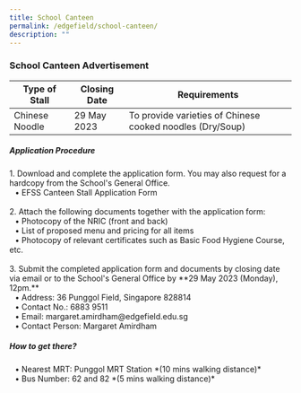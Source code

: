 ```yaml
---
title: School Canteen
permalink: /edgefield/school-canteen/
description: ""
---
```

<h3>School Canteen Advertisement</h3>


| **Type of Stall** | **Closing Date** | **Requirements** |
| -------- | -------- | -------- |
| Chinese Noodle | 29 May 2023 | To provide varieties of Chinese cooked noodles (Dry/Soup) |

<h5>Application Procedure</h5>
1. Download and complete the application form. You may also request for a hardcopy from the School's General Office.
<br><span style="margin-left: 10px">• EFSS Canteen Stall Application Form</span>
<br><br>2. Attach the following documents together with the application form:
<br><span style="margin-left: 10px">• Photocopy of the NRIC (front and back)</span><br><span style="margin-left: 10px">• List of proposed menu and pricing for all items</span><br><span style="margin-left: 10px">• Photocopy of relevant certificates such as Basic Food Hygiene Course, etc.</span>
	<br><br>3. Submit the completed application form and documents by closing date via email or to the School's General Office by **29 May 2023 (Monday), 12pm.**<br><span style="margin-left: 10px">• Address: 36 Punggol Field, Singapore 828814</span><br><span style="margin-left: 10px">• Contact No.: 6883 9511</span><br><span style="margin-left: 10px">• Email: margaret.amirdham@edgefield.edu.sg</span><br><span style="margin-left: 10px">• Contact Person: Margaret Amirdham</span>
<br><h5>How to get there?</h5><span style="margin-left: 10px">• Nearest MRT: Punggol MRT Station *(10 mins walking distance)*</span><br><span style="margin-left: 10px">• Bus Number: 62 and 82 *(5 mins walking distance)*</span>